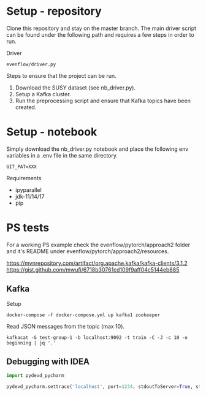# Setup - repository

Clone this repository and stay on the master branch.
The main driver script can be found under the following path and requires a few steps in order to run.

Driver

    evenflow/driver.py


Steps to ensure that the project can be run.

1. Download the SUSY dataset (see nb_driver.py).
2. Setup a Kafka cluster.
3. Run the preprocessing script and ensure that Kafka topics have been created.

# Setup - notebook

Simply download the nb_driver.py notebook and place the following env variables in a .env file in the same directory.

    GIT_PAT=XXX


Requirements
* ipyparallel
* jdk-11/14/17
* pip

# PS tests

For a working PS example check the evenflow/pytorch/approach2 folder and it's README under evenflow/pytorch/approach2/resources.


https://mvnrepository.com/artifact/org.apache.kafka/kafka-clients/3.1.2
https://gist.github.com/mwufi/6718b30761cd109f9aff04c5144eb885

## Kafka

Setup

    docker-compose -f docker-compose.yml up kafka1 zookeeper


Read JSON messages from the topic (max 10).

    kafkacat -G test-group-1 -b localhost:9092 -t train -C -J -c 10 -o beginning | jq '.'



## Debugging with IDEA
        
```python
import pydevd_pycharm

pydevd_pycharm.settrace('localhost', port=1234, stdoutToServer=True, stderrToServer=True)
```

